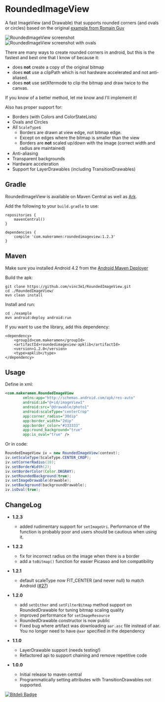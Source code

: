 RoundedImageView
================

A fast ImageView (and Drawable) that supports rounded corners (and ovals or circles) based on the original [example from Romain Guy](http://www.curious-creature.org/2012/12/11/android-recipe-1-image-with-rounded-corners/)

![RoundedImageView screenshot](https://raw.github.com/makeramen/RoundedImageView/master/screenshot.png)
![RoundedImageView screenshot with ovals](https://raw.github.com/makeramen/RoundedImageView/master/screenshot-oval.png)

There are many ways to create rounded corners in android, but this is the fastest and best one that I know of because it:
* does **not** create a copy of the original bitmap
* does **not** use a clipPath which is not hardware accelerated and not anti-aliased.
* does **not** use setXfermode to clip the bitmap and draw twice to the canvas.

If you know of a better method, let me know and I'll implement it!

Also has proper support for:
* Borders (with Colors and ColorStateLists)
* Ovals and Circles
* All `ScaleType`s
  * Borders are drawn at view edge, not bitmap edge.
  * Except on edges where the bitmap is smaller than the view
  * Borders are **not** scaled up/down with the image (correct width and radius are maintained)
* Anti-aliasing
* Transparent backgrounds
* Hardware acceleration
* Support for LayerDrawables (including TransitionDrawables)


Gradle
----
RoundedImageView is available on Maven Central as well as [Ark](https://github.com/ark/ark).

Add the following to your `build.gradle` to use:
```
repositories {
    mavenCentral()
}

dependencies {
    compile 'com.makeramen:roundedimageview:1.2.3'
}
```

Maven
----

Make sure you installed Android 4.2 from the [Android Maven Deployer](https://github.com/mosabua/maven-android-sdk-deployer)

Build the apk:
```
git clone https://github.com/vinc3m1/RoundedImageView.git
cd ./RoundedImageView/
mvn clean install
```
Install and run:
````
cd ./example
mvn android:deploy android:run
````
If you want to use the library, add this dependency:
```
<dependency>
    <groupId>com.makeramen</groupId>
    <artifactId>roundedimageview-apklib</artifactId>
    <version>1.2.0</version>
    <type>apklib</type>
</dependency>
```

Usage
----
Define in xml:

```xml
<com.makeramen.RoundedImageView
        xmlns:app="http://schemas.android.com/apk/res-auto"
        android:id="@+id/imageView1"
        android:src="@drawable/photo1"
        android:scaleType="centerCrop"
        app:corner_radius="30dip"
        app:border_width="2dip"
        app:border_color="#333333"
        app:round_background="true"
        app:is_oval="true" />
```

Or in code:

```java
RoundedImageView iv = new RoundedImageView(context);
iv.setScaleType(ScaleType.CENTER_CROP);
iv.setCornerRadius(10);
iv.setBorderWidth(2);
iv.setBorderColor(Color.DKGRAY);
iv.setRoundedBackground(true);
iv.setImageDrawable(drawable);
iv.setBackground(backgroundDrawable);
iv.isOval(true);
```


ChangeLog
----------

* **1.2.3**
    * added rudimentary support for `setImageUri`. Performance of the function is probably poor and users should be cautious when using it.

* **1.2.2**
    * fix for incorrect radius on the image when there is a border
    * add a `toBitmap()` function for easier Picasso and Ion compatibility

* **1.2.1**
    * default scaleType now FIT_CENTER (and never null) to match Android ([#27](https://github.com/vinc3m1/RoundedImageView/issues/27))

* **1.2.0**
    * add `setDither` and `setFilterBitmap` method support on RoundedDrawable for tuning bitmap scaling quality
    * improved performance for `setImageResource`
    * RoundedDrawable constructor is now public
    * Fixed bug where artifact was downloading `aar.asc` file instead of aar. You no longer need to have `@aar` specified in the dependency

* **1.1.0**
    * LayerDrawable support (needs testing!)
    * Refactored api to support chaining and remove repetitive code

* **1.0.0**
    * Initial release to maven central
    * Programmatically setting attributes with TransitionDrawables not supported.



[![Bitdeli Badge](https://d2weczhvl823v0.cloudfront.net/vinc3m1/roundedimageview/trend.png)](https://bitdeli.com/free "Bitdeli Badge")

